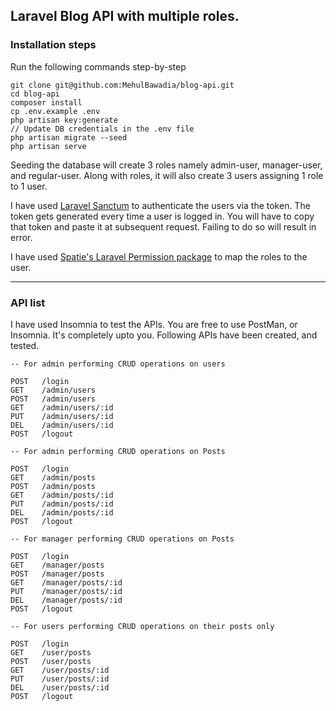 ## Laravel Blog API with multiple roles.

### Installation steps

Run the following commands step-by-step

```
git clone git@github.com:MehulBawadia/blog-api.git
cd blog-api
composer install
cp .env.example .env
php artisan key:generate
// Update DB credentials in the .env file
php artisan migrate --seed
php artisan serve
```

Seeding the database will create 3 roles namely admin-user, manager-user, and regular-user.
Along with roles, it will also create 3 users assigning 1 role to 1 user.

I have used [Laravel Sanctum](https://laravel.com/docs/9.x/sanctum) to authenticate the users via the token. The token gets generated every time a user is logged in. You will have to copy that token and paste it at subsequent request. Failing to do so will result in error.

I have used [Spatie's Laravel Permission package](https://spatie.be/docs/laravel-permission/v5/basic-usage/basic-usage) to map the roles to the user.

---

### API list

I have used Insomnia to test the APIs. You are free to use PostMan, or Insomnia. It's completely upto you. Following APIs have been created, and tested.

```
-- For admin performing CRUD operations on users

POST   /login
GET    /admin/users
POST   /admin/users
GET    /admin/users/:id
PUT    /admin/users/:id
DEL    /admin/users/:id
POST   /logout
```

```
-- For admin performing CRUD operations on Posts

POST   /login
GET    /admin/posts
POST   /admin/posts
GET    /admin/posts/:id
PUT    /admin/posts/:id
DEL    /admin/posts/:id
POST   /logout
```

```
-- For manager performing CRUD operations on Posts

POST   /login
GET    /manager/posts
POST   /manager/posts
GET    /manager/posts/:id
PUT    /manager/posts/:id
DEL    /manager/posts/:id
POST   /logout
```

```
-- For users performing CRUD operations on their posts only

POST   /login
GET    /user/posts
POST   /user/posts
GET    /user/posts/:id
PUT    /user/posts/:id
DEL    /user/posts/:id
POST   /logout
```

